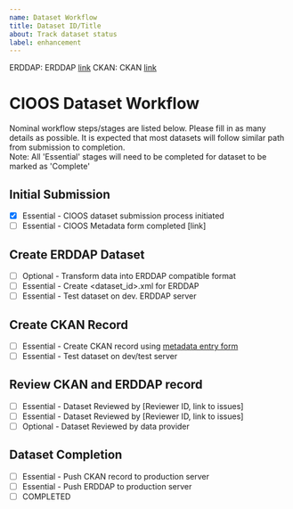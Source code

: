 ```yaml
---
name: Dataset Workflow
title: Dataset ID/Title
about: Track dataset status
label: enhancement
---
```


ERDDAP: ERDDAP [link]()
CKAN: CKAN [link]()

# CIOOS Dataset Workflow
Nominal workflow steps/stages are listed below. Please fill in as many details as possible. It is expected that most datasets will follow similar path from submission to completion. \
Note: All 'Essential' stages will need to be completed for dataset to be marked as 'Complete'

## Initial Submission
- [x] Essential - CIOOS dataset submission process initiated
- [ ] Essential - CIOOS Metadata form completed [link]

## Create ERDDAP Dataset
- [ ] Optional - Transform data into ERDDAP compatible format
- [ ] Essential - Create <dataset_id>.xml for ERDDAP
- [ ] Essential - Test dataset on dev. ERDDAP server

## Create CKAN Record
- [ ] Essential - Create CKAN record using [metadata entry form](https://cioos-siooc.github.io/metadata-entry-form)
- [ ] Essential - Test dataset on dev/test server

## Review CKAN and ERDDAP record
- [ ] Essential - Dataset Reviewed by [Reviewer ID, link to issues]
- [ ] Essential - Dataset Reviewed by [Reviewer ID, link to issues]
- [ ] Optional - Dataset Reviewed by data provider

## Dataset Completion
- [ ] Essential - Push CKAN record to production server
- [ ] Essential - Push ERDDAP to production server
- [ ] COMPLETED
